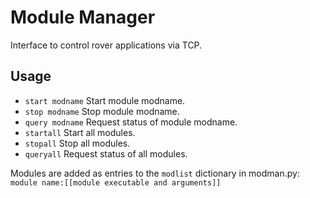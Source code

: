 # Module Manager
Interface to control rover applications via TCP.

## Usage
* `start modname`	Start module modname.
* `stop modname`	Stop module modname.
* `query modname`	Request status of module modname.
* `startall`		Start all modules.
* `stopall`			Stop all modules.
* `queryall`		Request status of all modules.

Modules are added as entries to the `modlist` dictionary in modman.py:
	`module name:[[module executable and arguments]]`
